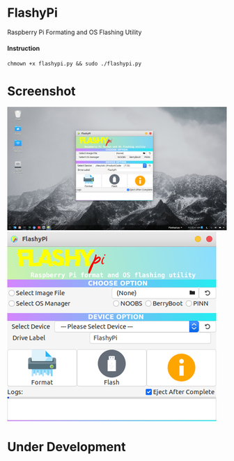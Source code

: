 # FlashyPi
Raspberry Pi Formating and OS Flashing Utility
#### Instruction
```shell
chmown +x flashypi.py && sudo ./flashypi.py
```
# Screenshot
![alt text](https://github.com/xhimanshuz/FlashyPi/blob/master/data/img1.png)
![alt text](https://github.com/xhimanshuz/FlashyPi/blob/master/data/img2.png)


# Under Development